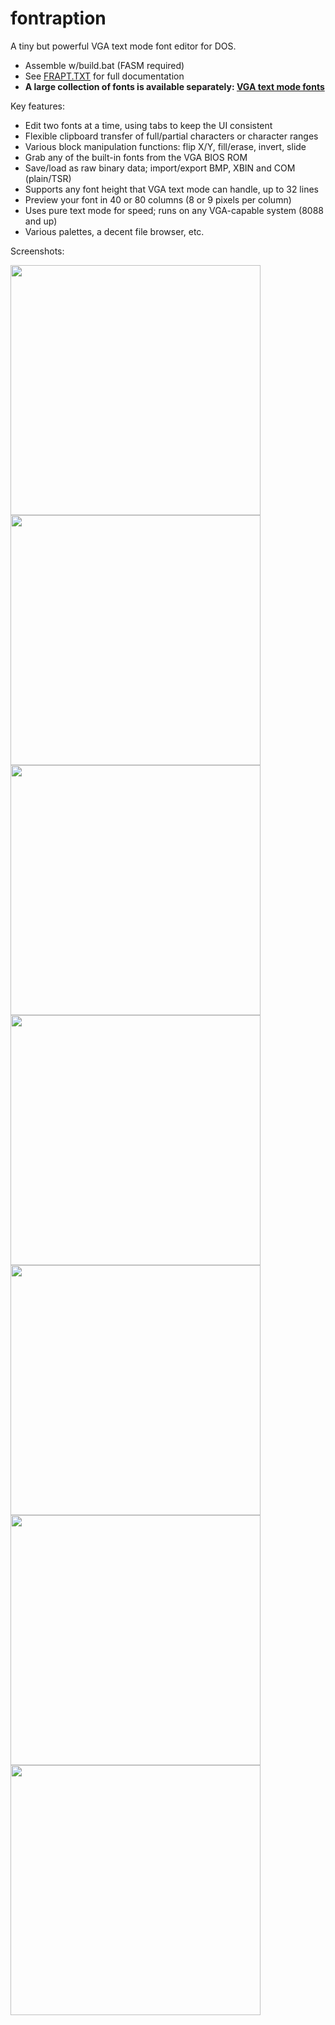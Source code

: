 # fontraption
A tiny but powerful VGA text mode font editor for DOS.  

- Assemble w/build.bat (FASM required)
- See [FRAPT.TXT](FRAPT.TXT) for full documentation
- **A large collection of fonts is available separately: [VGA text mode fonts](https://github.com/viler-int10h/vga-text-mode-fonts/releases)**

Key features:

- Edit two fonts at a time, using tabs to keep the UI consistent
- Flexible clipboard transfer of full/partial characters or character ranges
- Various block manipulation functions: flip X/Y, fill/erase, invert, slide
- Grab any of the built-in fonts from the VGA BIOS ROM
- Save/load as raw binary data; import/export BMP, XBIN and COM (plain/TSR)
- Supports any font height that VGA text mode can handle, up to 32 lines
- Preview your font in 40 or 80 columns (8 or 9 pixels per column)
- Uses pure text mode for speed; runs on any VGA-capable system (8088 and up)
- Various palettes, a decent file browser, etc.

Screenshots:

<img src="../images/images/fontraption-1.png?raw=true" height="400"> 
<img src="../images/images/fontraption-2.png?raw=true" height="400">
<img src="../images/images/fontraption-3.png?raw=true" height="400">
<img src="../images/images/fontraption-4.png?raw=true" height="400">
<img src="../images/images/fontraption-5.png?raw=true" height="400">
<img src="../images/images/fontraption-6.png?raw=true" height="400">
<img src="../images/images/fontraption-7.png?raw=true" height="400">
